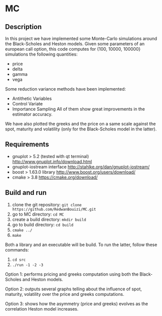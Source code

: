 # MC


## Description ##
In this project we have implemented some Monte-Carlo simulations around the Black-Scholes and Heston models.
Given some parameters of an european call option, this code computes for {100, 10000, 100000} simulations the following quantities:
- price
- delta
- gamma
- vega

Some reduction variance methods have been implemented:
- Antithetic Variables
- Control Variate
- Importance Sampling
All of them show great improvements in the estimator accuracy.


We have also plotted the greeks and the price on a same scale against the spot, maturity and volatility (only for the Black-Scholes model in the latter).


## Requirements ##
- gnuplot > 5.2 (tested with qt terminal) http://www.gnuplot.info/download.html
- gnuplot-iostream interface http://stahlke.org/dan/gnuplot-iostream/
- boost > 1.63.0 library http://www.boost.org/users/download/
- cmake > 3.8 https://cmake.org/download/

## Build and run ##
1. clone the git repository: `git clone https://github.com/RedwanBouizi/MC.git`
2. go to MC directory: `cd MC`
3. create a build directory: `mkdir build`
4. go to build directory: `cd build`
5. `cmake ../`
6. `make`

Both a library and an executable will be build. To run the latter, follow these commands:
1. `cd src`
2. `./run -1 -2 -3`

Option 1: performs pricing and greeks computation using both the Black-Scholes and Heston models.

Option 2: outputs several graphs telling about the influence of spot, maturity, volatility over the price and greeks computations.

Option 3: shows how the asymmetry (price and greeks) evolves as the correlation Heston model increases.


